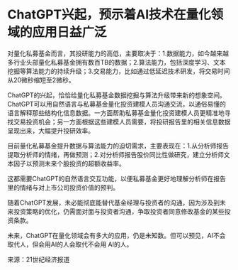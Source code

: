 # ChatGPT兴起，预示着AI技术在量化领域的应用日益广泛

对量化私募基金而言，其投研能力的高低，主要取决于：1.数据能力，如今越来越多行业头部量化私募基金拥有数百TB的数据；2.算法能力，包括深度学习、文本挖掘等算法能力的持续升级；3.交易能力，比如通过低延迟技术研发，将交易时间从20微秒缩短至2微秒。

ChatGPT的兴起，恰恰给量化私募基金数据挖掘与算法升级带来新的想象空间。ChatGPT可以用自然语言与私募基金量化投资建模人员沟通交流，以通俗易懂的语言解释那些结构化信息数据。一方面帮助私募基金量化投资建模人员更精准地寻找交易投资机会；另一方面根据这些建模人员需要，将投研报告里的相关信息数据呈现出来，大幅提升投研效率。

目前量化私募基金提升数据与算法能力的迫切需求，主要表现在：1.从分析师报告提取分析师的情绪，再做预测；2.对分析师报告股价同比性做研究，建立分析师文本因子以预测未来个股投资的超额收益率。

这都需要ChatGPT的自然语言交互功能，以便私募基金更好地理解分析师在报告里的情绪与对上市公司投资价值的预判。

随着ChatGPT发展，未必能彻底能替代基金经理与投资者的沟通，因为涉及到未来投资策略的优化，仍需面对面与投资者沟通，争取投资者同意修改基金的某些投资条款。

未来，ChatGPT在量化领域会有多大的应用，仍是未知数。但可以预见，AI不会取代人，但会用AI的人会取代不会用 AI的人。

来源：21世纪经济报道 